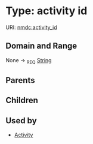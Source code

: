 
# Type: activity id




URI: [nmdc:activity_id](https://microbiomedata/meta/activity_id)


## Domain and Range

None ->  <sub>REQ</sub> [String](types/String.md)

## Parents


## Children


## Used by

 * [Activity](Activity.md)
